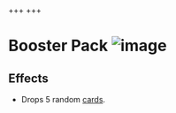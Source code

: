 +++
+++

 # Booster Pack ![image](/image/Booster_Pack_(Item).png) 


Effects
---------


* Drops 5 random [cards](/wiki/Cards "Cards").


